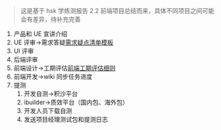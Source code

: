 > 这是基于 hsk 学练测报告 2.2 前端项目总结而来，具体不同项目之间可能会有差异，待补充完善

1. 产品和 UE 宣讲介绍
2. UE 评审->需求答疑[需求疑点清单模板](project/need-list)
3. UI 评审
4. 后端评审
5. 前端设计->工期评估[前端工期评估细则](project/time-assessment)
6. 前端开发->wiki 同步任务进度
7. 提测
   1. 开发自测->积沙平台
   2. ibuilder->质效平台（国内包、海外包）
   3. 开发人员下载自测
   4. 发送项目经理测试包和提测日志
